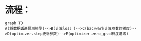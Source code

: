 # 流程：

```mermaid
graph TD
A(将数据丢进预测模型)-->B(计算loss	)-->C(backwark计算参数的梯度)-->D(optimizer.step更新参数)-->E(optimizer.zero_grad梯度清零)
```

